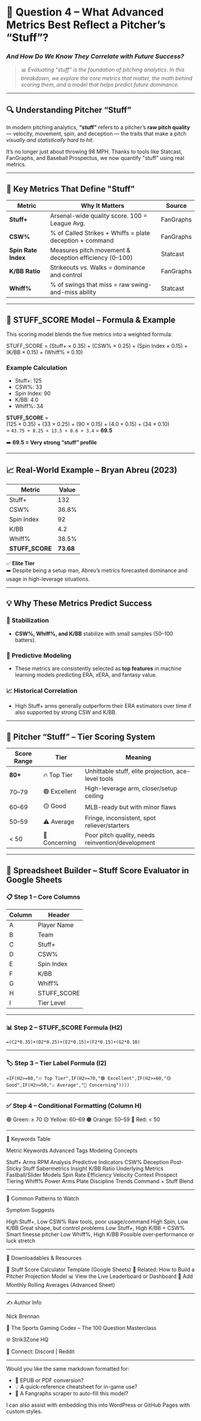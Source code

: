 # 💯 Question 4 – What Advanced Metrics Best Reflect a Pitcher’s “Stuff”?  
### *And How Do We Know They Correlate with Future Success?*

> 📊 *Evaluating “stuff” is the foundation of pitching analytics. In this breakdown, we explore the core metrics that matter, the math behind scoring them, and a model that helps predict future dominance.*

---

## 🔍 Understanding Pitcher “Stuff”

In modern pitching analytics, **“stuff”** refers to a pitcher’s **raw pitch quality** — velocity, movement, spin, and deception — the traits that make a pitch *visually and statistically hard to hit*.

It’s no longer just about throwing 98 MPH. Thanks to tools like Statcast, FanGraphs, and Baseball Prospectus, we now quantify "stuff" using real metrics.

---

## 🔑 Key Metrics That Define "Stuff"

| Metric            | Why It Matters                                             | Source     |
|-------------------|------------------------------------------------------------|------------|
| **Stuff+**        | Arsenal-wide quality score. 100 = League Avg.             | FanGraphs  |
| **CSW%**          | % of Called Strikes + Whiffs = plate deception + command  | FanGraphs  |
| **Spin Rate Index** | Measures pitch movement & deception efficiency (0–100)   | Statcast   |
| **K/BB Ratio**    | Strikeouts vs. Walks = dominance and control               | FanGraphs  |
| **Whiff%**        | % of swings that miss = raw swing-and-miss ability         | Statcast   |

---

## 🧮 STUFF_SCORE Model – Formula & Example

This scoring model blends the five metrics into a weighted formula:

STUFF_SCORE = (Stuff+ × 0.35) + (CSW% × 0.25) + (Spin Index × 0.15) + (K/BB × 0.15) + (Whiff% × 0.10)

### Example Calculation

- Stuff+: 125  
- CSW%: 33  
- Spin Index: 90  
- K/BB: 4.0  
- Whiff%: 34

**STUFF_SCORE** =  
(125 × 0.35) + (33 × 0.25) + (90 × 0.15) + (4.0 × 0.15) + (34 × 0.10)  
= `43.75 + 8.25 + 13.5 + 0.6 + 3.4` = **69.5**

➡️ **69.5 = Very strong “stuff” profile**

---

## 📈 Real-World Example – Bryan Abreu (2023)

| Metric       | Value  |
|--------------|--------|
| Stuff+       | 132    |
| CSW%         | 36.8%  |
| Spin Index   | 92     |
| K/BB         | 4.2    |
| Whiff%       | 38.5%  |
| **STUFF_SCORE** | **73.68** |

✅ **Elite Tier**  
➡️ Despite being a setup man, Abreu’s metrics forecasted dominance and usage in high-leverage situations.

---

## 💡 Why These Metrics Predict Success

### 🧬 Stabilization
- **CSW%, Whiff%, and K/BB** stabilize with small samples (50–100 batters).

### 🤖 Predictive Modeling
- These metrics are consistently selected as **top features** in machine learning models predicting ERA, xERA, and fantasy value.

### 📈 Historical Correlation
- High Stuff+ arms generally outperform their ERA estimators over time if also supported by strong CSW and K/BB.

---

## 🧠 Pitcher “Stuff” – Tier Scoring System

| Score Range | Tier        | Meaning                                              |
|-------------|-------------|------------------------------------------------------|
| **80+**     | 🔥 Top Tier | Unhittable stuff, elite projection, ace-level tools |
| 70–79       | 🟢 Excellent | High-leverage arm, closer/setup ceiling             |
| 60–69       | 🟡 Good     | MLB-ready but with minor flaws                      |
| 50–59       | ⚠️ Average  | Fringe, inconsistent, spot reliever/starters        |
| < 50        | 🔻 Concerning | Poor pitch quality, needs reinvention/development |

---

## 🧰 Spreadsheet Builder – Stuff Score Evaluator in Google Sheets

### 📋 Step 1 – Core Columns

| Column | Header        |
|--------|----------------|
| A      | Player Name    |
| B      | Team           |
| C      | Stuff+         |
| D      | CSW%           |
| E      | Spin Index     |
| F      | K/BB           |
| G      | Whiff%         |
| H      | STUFF_SCORE    |
| I      | Tier Level     |

---

### 📊 Step 2 – STUFF_SCORE Formula (H2)

```excel
=(C2*0.35)+(D2*0.25)+(E2*0.15)+(F2*0.15)+(G2*0.10)
```

---

### 🏷️ Step 3 – Tier Label Formula (I2)
```
=IF(H2>=80,"🔥 Top Tier",IF(H2>=70,"🟢 Excellent",IF(H2>=60,"🟡 Good",IF(H2>=50,"⚠️ Average","🔻 Concerning"))))
```

---

### ✅ Step 4 – Conditional Formatting (Column H)

🟢 Green: ≥ 70
🟡 Yellow: 60–69
🟠 Orange: 50–59
🔴 Red: < 50



---

📌 Keywords Table

Metric Keywords	Advanced Tags	Modeling Concepts

Stuff+ Arms	RPM Analysis	Predictive Indicators
CSW% Deception	Post-Sticky Stuff	Sabermetrics Insight
K/BB Ratio	Underlying Metrics	Fastball/Slider Models
Spin Rate Efficiency	Velocity Context	Prospect Tiering
Whiff% Power Arms	Plate Discipline Trends	Command + Stuff Blend



---

📎 Common Patterns to Watch

Symptom	Suggests

High Stuff+, Low CSW%	Raw tools, poor usage/command
High Spin, Low K/BB	Great shape, but control problems
Low Stuff+, High K/BB + CSW%	Smart finesse pitcher
Low Whiff%, High K/BB	Possible over-performance or luck stretch



---

🎯 Downloadables & Resources

📎 Stuff Score Calculator Template (Google Sheets)
📘 Related: How to Build a Pitcher Projection Model
📊 View the Live Leaderboard or Dashboard
🧪 Add Monthly Rolling Averages (Advanced Sheet)



---

✍️ Author Info

Nick Brennan

📘 The Sports Gaming Codex – The 100 Question Masterclass

🌐 Strik3Zone HQ

💬 Connect: Discord | Reddit



---

Would you like the same markdown formatted for:

- 📄 EPUB or PDF conversion?  
- 💡 A quick-reference cheatsheet for in-game use?  
- 🧪 A Fangraphs scraper to auto-fill this model?

I can also assist with embedding this into WordPress or GitHub Pages with custom styles.

